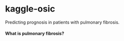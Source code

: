 # kaggle-osic
Predicting prognosis in patients with pulmonary fibrosis.  

#### What is pulmonary fibrosis?  

